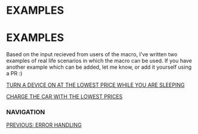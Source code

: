 # EXAMPLES

# EXAMPLES

Based on the input recieved from users of the macro, I've written two examples of real life scenarios in which the macro can be used. If you have another example which can be added, let me know, or add it yourself using a PR :)

[TURN A DEVICE ON AT THE LOWEST PRICE WHILE YOU ARE SLEEPING](6a-dishwasher_overnight.md)

[CHARGE THE CAR WITH THE LOWEST PRICES](6b-charge_car.md)


### NAVIGATION
[PREVIOUS: ERROR HANDLING](5-error_handling.md)